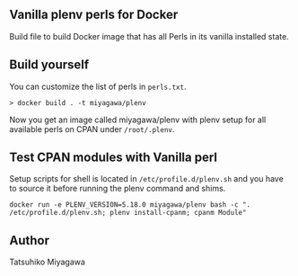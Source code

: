 ## Vanilla plenv perls for Docker

Build file to build Docker image that has all Perls in its vanilla installed state.

## Build yourself

You can customize the list of perls in `perls.txt`.

```
> docker build . -t miyagawa/plenv
```

Now you get an image called miyagawa/plenv with plenv setup for all available perls on CPAN under `/root/.plenv`.

## Test CPAN modules with Vanilla perl

Setup scripts for shell is located in `/etc/profile.d/plenv.sh` and you have to source it before running the plenv command and shims.

```
docker run -e PLENV_VERSION=5.18.0 miyagawa/plenv bash -c ". /etc/profile.d/plenv.sh; plenv install-cpanm; cpanm Module"
```

## Author

Tatsuhiko Miyagawa

